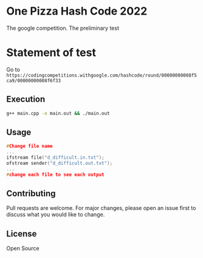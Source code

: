# One Pizza  Hash Code 2022  

The google competition.
The preliminary test

# Statement of test 

Go to ``https://codingcompetitions.withgoogle.com/hashcode/round/00000000008f5ca9/00000000008f6f33``

## Execution

```bash
g++ main.cpp -o main.out && ./main.out 
```

## Usage

```cpp
#Change file name
...
ifstream file("d_difficult.in.txt");
ofstream sender("d_difficult.out.txt");
...
#change each file to see each output
```

## Contributing
Pull requests are welcome. For major changes, please open an issue first to discuss what you would like to change.


## License
Open Source
